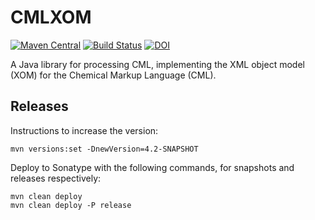 # CMLXOM
[![Maven Central](https://maven-badges.herokuapp.com/maven-central/org.blueobelisk/cmlxom/badge.svg)](https://maven-badges.herokuapp.com/maven-central/org.blueobelisk/cmlxom)
[![Build Status](https://github.com/BlueObelisk/cmlxom/actions/workflows/maven.yml/badge.svg)](https://github.com/BlueObelisk/cmlxom/actions/workflows/maven.yml)
[![DOI](https://zenodo.org/badge/DOI/10.5281/zenodo.5815142.svg)](https://doi.org/10.5281/zenodo.5815142)

A Java library for processing CML,
implementing the XML object model (XOM) for the Chemical Markup Language (CML).

## Releases

Instructions to increase the version:

```shell
mvn versions:set -DnewVersion=4.2-SNAPSHOT
```

Deploy to Sonatype with the following commands, for snapshots and releases respectively:

```sh1ll
mvn clean deploy
mvn clean deploy -P release
```

